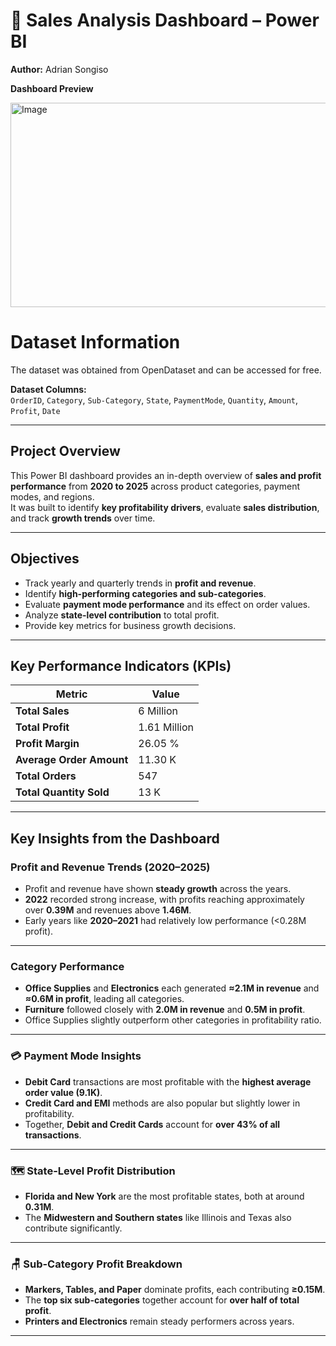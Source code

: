 # 🧾 Sales Analysis Dashboard – Power BI

**Author:** Adrian Songiso  

**Dashboard Preview**

<img width="576" height="327" alt="Image" src="https://github.com/user-attachments/assets/f18a473d-63a6-4010-aab7-04ca295902ae" />

# Dataset Information
The dataset was obtained from OpenDataset and can be accessed for free.

**Dataset Columns:**  
`OrderID`, `Category`, `Sub-Category`, `State`, `PaymentMode`, `Quantity`, `Amount`, `Profit`, `Date`

---

## Project Overview

This Power BI dashboard provides an in-depth overview of **sales and profit performance** from **2020 to 2025** across product categories, payment modes, and regions.  
It was built to identify **key profitability drivers**, evaluate **sales distribution**, and track **growth trends** over time.

---

##  Objectives

- Track yearly and quarterly trends in **profit and revenue**.  
- Identify **high-performing categories and sub-categories**.  
- Evaluate **payment mode performance** and its effect on order values.  
- Analyze **state-level contribution** to total profit.  
- Provide key metrics for business growth decisions.

---

##  Key Performance Indicators (KPIs)

| Metric | Value |
|---------|--------|
|  **Total Sales** | 6 Million |
|  **Total Profit** | 1.61 Million |
|  **Profit Margin** | 26.05 % |
|  **Average Order Amount** | 11.30 K |
|  **Total Orders** | 547 |
|  **Total Quantity Sold** | 13 K |

---

##  Key Insights from the Dashboard

###  **Profit and Revenue Trends (2020–2025)**
- Profit and revenue have shown **steady growth** across the years.  
- **2022** recorded strong increase, with profits reaching approximately over **0.39M** and revenues above **1.46M**.  
- Early years like **2020–2021** had relatively low performance (<0.28M profit).

---

###  **Category Performance**
- **Office Supplies** and **Electronics** each generated **≈2.1M in revenue** and **≈0.6M in profit**, leading all categories.  
- **Furniture** followed closely with **2.0M in revenue** and **0.5M in profit**.  
- Office Supplies slightly outperform other categories in profitability ratio.

---

### 💳 **Payment Mode Insights**


- **Debit Card** transactions are most profitable with the **highest average order value (9.1K)**.  
- **Credit Card and EMI** methods are also popular but slightly lower in profitability.  
- Together, **Debit and Credit Cards** account for **over 43% of all transactions**.

---

### 🗺️ **State-Level Profit Distribution**

- **Florida and New York** are the most profitable states, both at around **0.31M**.  
- The **Midwestern and Southern states** like Illinois and Texas also contribute significantly.

---

### 🪑 **Sub-Category Profit Breakdown**

- **Markers, Tables, and Paper** dominate profits, each contributing **≥0.15M**.  
- The **top six sub-categories** together account for **over half of total profit**.  
- **Printers and Electronics** remain steady performers across years.

---
